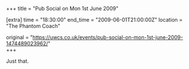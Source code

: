 +++
title = "Pub Social on Mon 1st June 2009"

[extra]
time = "18:30:00"
end_time = "2009-06-01T21:00:00Z"
location = "The Phantom Coach"

original = "https://uwcs.co.uk/events/pub-social-on-mon-1st-june-2009-1474489023962/"    
+++

Just that.

